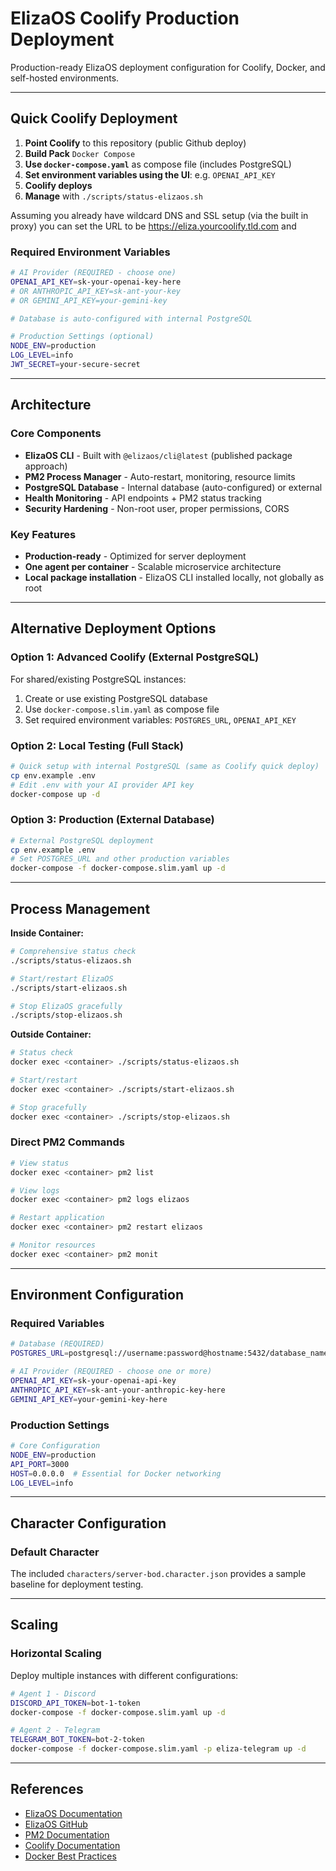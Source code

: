 # ElizaOS Coolify Production Deployment

Production-ready ElizaOS deployment configuration for Coolify, Docker, and self-hosted environments.

---

## Quick Coolify Deployment

1. **Point Coolify** to this repository (public Github deploy)
2. **Build Pack** `Docker Compose`
3. **Use `docker-compose.yaml`** as compose file (includes PostgreSQL)
4. **Set environment variables using the UI**: e.g. `OPENAI_API_KEY`
5. **Coolify deploys**
6. **Manage** with `./scripts/status-elizaos.sh`

Assuming you already have wildcard DNS and SSL setup (via the built in proxy) you can set the URL to be https://eliza.yourcoolify.tld.com and 


### Required Environment Variables

```bash
# AI Provider (REQUIRED - choose one)
OPENAI_API_KEY=sk-your-openai-key-here
# OR ANTHROPIC_API_KEY=sk-ant-your-key
# OR GEMINI_API_KEY=your-gemini-key

# Database is auto-configured with internal PostgreSQL

# Production Settings (optional)
NODE_ENV=production
LOG_LEVEL=info
JWT_SECRET=your-secure-secret
```

---


## Architecture

### Core Components
- **ElizaOS CLI** - Built with `@elizaos/cli@latest` (published package approach)
- **PM2 Process Manager** - Auto-restart, monitoring, resource limits  
- **PostgreSQL Database** - Internal database (auto-configured) or external
- **Health Monitoring** - API endpoints + PM2 status tracking
- **Security Hardening** - Non-root user, proper permissions, CORS

### Key Features
- **Production-ready** - Optimized for server deployment
- **One agent per container** - Scalable microservice architecture
- **Local package installation** - ElizaOS CLI installed locally, not globally as root

---

## Alternative Deployment Options

### Option 1: Advanced Coolify (External PostgreSQL)

For shared/existing PostgreSQL instances:
1. Create or use existing PostgreSQL database
2. Use `docker-compose.slim.yaml` as compose file  
3. Set required environment variables: `POSTGRES_URL`, `OPENAI_API_KEY`

### Option 2: Local Testing (Full Stack)

```bash
# Quick setup with internal PostgreSQL (same as Coolify quick deploy)
cp env.example .env
# Edit .env with your AI provider API key
docker-compose up -d
```

### Option 3: Production (External Database)

```bash
# External PostgreSQL deployment
cp env.example .env
# Set POSTGRES_URL and other production variables
docker-compose -f docker-compose.slim.yaml up -d
```

---

## Process Management

**Inside Container:**
```bash
# Comprehensive status check
./scripts/status-elizaos.sh

# Start/restart ElizaOS
./scripts/start-elizaos.sh

# Stop ElizaOS gracefully
./scripts/stop-elizaos.sh
```

**Outside Container:**
```bash
# Status check
docker exec <container> ./scripts/status-elizaos.sh

# Start/restart
docker exec <container> ./scripts/start-elizaos.sh

# Stop gracefully
docker exec <container> ./scripts/stop-elizaos.sh
```

### Direct PM2 Commands
```bash
# View status
docker exec <container> pm2 list

# View logs
docker exec <container> pm2 logs elizaos

# Restart application
docker exec <container> pm2 restart elizaos

# Monitor resources
docker exec <container> pm2 monit
```

---

## Environment Configuration

### Required Variables
```bash
# Database (REQUIRED)
POSTGRES_URL=postgresql://username:password@hostname:5432/database_name

# AI Provider (REQUIRED - choose one or more)
OPENAI_API_KEY=sk-your-openai-api-key
ANTHROPIC_API_KEY=sk-ant-your-anthropic-key-here
GEMINI_API_KEY=your-gemini-key-here
```

### Production Settings
```bash
# Core Configuration
NODE_ENV=production
API_PORT=3000
HOST=0.0.0.0  # Essential for Docker networking
LOG_LEVEL=info
```

---

## Character Configuration

### Default Character
The included `characters/server-bod.character.json` provides a sample baseline for deployment testing.

---

## Scaling

### Horizontal Scaling
Deploy multiple instances with different configurations:

```bash
# Agent 1 - Discord
DISCORD_API_TOKEN=bot-1-token
docker-compose -f docker-compose.slim.yaml up -d

# Agent 2 - Telegram  
TELEGRAM_BOT_TOKEN=bot-2-token
docker-compose -f docker-compose.slim.yaml -p eliza-telegram up -d
```

---

## References

- [ElizaOS Documentation](https://eliza.how/docs/intro)
- [ElizaOS GitHub](https://github.com/elizaOS/eliza)
- [PM2 Documentation](https://pm2.keymetrics.io/docs/)
- [Coolify Documentation](https://coolify.io/docs)
- [Docker Best Practices](https://docs.docker.com/develop/dev-best-practices/)



